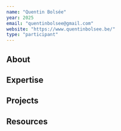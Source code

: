 ```yaml
---
name: "Quentin Bolsée"
year: 2025
email: "quentinbolsee@gmail.com"
website: "https://www.quentinbolsee.be/"
type: "participant"
---
```


## About 

## Expertise

## Projects

## Resources 